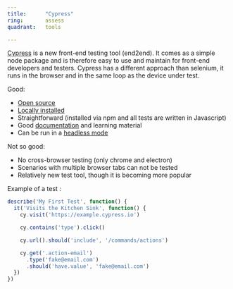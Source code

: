 ```yaml
---
title:      "Cypress"
ring:       assess
quadrant:   tools

---
```

[Cypress](https://www.cypress.io/) is a new front-end testing tool (end2end). It comes as a simple node package and is therefore easy to use and maintain for front-end developers and testers. Cypress has a different approach than selenium, it runs in the browser and in the same loop as the device under test.

Good:

* [Open source](https://github.com/cypress-io/cypress)
* [Locally installed](https://docs.cypress.io/guides/getting-started/installing-cypress.html#System-requirements)
* Straightforward (installed via npm and all tests are written in Javascript)
* Good [documentation](https://docs.cypress.io/guides/overview/why-cypress.html#In-a-nutshell) and learning material
* Can be run in a [headless mode](https://docs.cypress.io/guides/guides/command-line.html#cypress-run)

Not so good:

* No cross-browser testing (only chrome and electron)
* Scenarios with multiple browser tabs can not be tested
* Relatively new test tool, though it is becoming more popular

Example of a test :

```js
describe('My First Test', function() {
  it('Visits the Kitchen Sink', function() {
    cy.visit('https://example.cypress.io')

    cy.contains('type').click()

    cy.url().should('include', '/commands/actions')

    cy.get('.action-email')
      .type('fake@email.com')
      .should('have.value', 'fake@email.com')
  })
})
```
